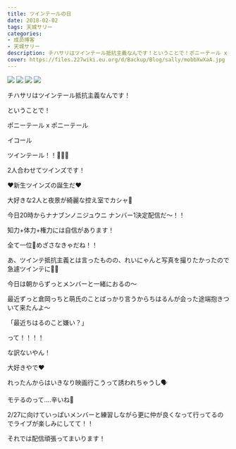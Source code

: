 ```yaml
---
title: ツインテールの日
date: 2018-02-02
tags: 天城サリー
categories: 
- 成员博客
- 天城サリー
description: チハサリはツインテール抵抗主義なんです！ということで！ポニーテール x ポニーテール イコールツインテール！！👱🏻‍♀️2人合わせてツインズです！❤️新生ツインズの誕生だ❤️大好きな2人と夜景が綺麗な控え室でカ...
cover: https://files.227wiki.eu.org/d/Backup/Blog/sally/mobbXwXaA.jpg 
---
```

![](https://files.227wiki.eu.org/d/Backup/Blog/sally/mobbXwXaA.jpg)
![](https://files.227wiki.eu.org/d/Backup/Blog/sally/mobZxYlne.jpg)
![](https://files.227wiki.eu.org/d/Backup/Blog/sally/mobGtzBOS.jpg)
![](https://files.227wiki.eu.org/d/Backup/Blog/sally/mobiZbmux.jpg)



チハサリはツインテール抵抗主義なんです！

ということで！

ポニーテール x ポニーテール 

イコール

ツインテール！！👱🏻‍♀️

2人合わせてツインズです！

❤️新生ツインズの誕生だ❤️



大好きな2人と夜景が綺麗な控え室でカシャ📸

今日20時からナナブンノニジュウニ ナンバー1決定配信だ〜！！

知力+体力+権力には自信があります！

全て一位🥇めざさなきゃだね！！


あ、ツインテ抵抗主義とは言ったものの、れいにゃんと写真を撮りたかったので急遽ツインテに👧🏻

今日は朝からずっとメンバーと一緒におるの〜

最近ずっと倉岡っちと萌氏のことばっかり言うからちはるんが会った途端抱きついて来たんよ〜

「最近ちはるのこと嫌い？」

って！！！！

な訳ないやん！

大好きやで❤️

れったんからはいきなり映画行こうって誘われちゃうし🗣



モテるのって....辛いね🤔

2/27に向けていっぱいメンバーと練習しながら更に仲が良くなって行ってるのでライブが楽しみにしてて！！

それでは配信頑張ってまいります！



